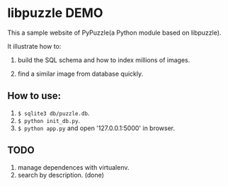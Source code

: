 # libpuzzle DEMO

This a sample website of PyPuzzle(a Python module based on libpuzzle).

It illustrate how to:

1. build the SQL schema and how to index millions of images.

1. find a similar image from database quickly.

## How to use:

1. `$ sqlite3 db/puzzle.db`.
1. `$ python init_db.py`.
1. `$ python app.py` and open '127.0.0.1:5000' in browser.

## TODO

1. manage dependences with virtualenv.
2. search by description. (done)